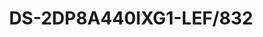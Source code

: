 ---
id: 8
title: "DS-2DP8A440IXG1-LEF/832"
subTitle: "32MP 360° Panoramic & PTZ Camera"
category: "PTZ Camera"
imgCard: "/src/assets/images/ptzcamera/DS-2DP8A440IXG1-LEF832(F0)/DS-2DP8A440IXG1-LEF832(F0)-1.png"
imgAlt: "DS-2DP8A440IXG1-LEF/832"
thumbnails: [
  "/src/assets/images/ptzcamera/DS-2DP8A440IXG1-LEF832(F0)/DS-2DP8A440IXG1-LEF832(F0)-1.png"
]
features: [
  "32 MP resolution, up to 5520×2400 @30 fps for panoramic channels",
  "True 360° coverage with eight F1.0 lenses, no blind spots",
  "DarkFighter 2.0 technology for excellent low-light performance",
  "40× optical zoom and 16× digital zoom for close-up views",
  "Night vision up to 300 m IR distance",
  "One-click switch from panoramic to PTZ channel for detailed views",
  "Continuous manual, auto, and panorama tracking",
  "Automatic target switching",
  "Supports 7 alarm inputs, 2 alarm outputs, 1 audio input, and 1 audio output"
]
rating: 4.5
reviewCount: 50
specifications: {
  camera: {
    Image_Sensor: "[Panoramic channel]: 1/1.8\" Progressive Scan CMOS; [PTZ channel]: 1/1.8\" Progressive Scan CMOS",
    Max_Resolution: "11040 × 3616",
    Min_Illumination: "[Panoramic channel] Color: 0.0005 Lux (F1.0, AGC ON), B/W: 0.0001 Lux (F1.0, AGC ON); [PTZ channel]: 0.0005 Lux (F1.2, AGC ON), B/W: 0.0001 Lux (F1.2, AGC ON), 0 Lux with IR",
    Shutter_Speed: "1 s to 1/30,000 s",
    Day_Night: "IR cut filter",
    Zoom: "[PTZ channel] 40× optical, 16× digital",
    Slow_Shutter: "Yes"
  },
  lens: {
    Focal_Length: "[Panoramic channel] 2 mm; [PTZ channel] 6 to 240 mm",
    FOV: "[Panoramic channel] Horizontal FOV 360°, Vertical FOV 110°; [PTZ channel] Horizontal FOV 56.6° to 1.8°, Vertical FOV 33.7° to 1.0°, Diagonal FOV 63.4° to 2.0°",
    Focus: "Auto, Semi-auto, Manual, Rapid focus",
    Aperture: "[Panoramic channel] Max. F1.0; [PTZ channel] Max. F1.2",
    Zoom_Speed: "[PTZ channel] Approx. 5.6 s"
  },
  video: {
    Main_Stream: "[Panoramic channel]: 50 Hz: 25 fps (5520×2400×2, 4096×1800×2, 3840×1680×2, 2784×1200×2); 60 Hz: 30 fps (5520×2400×2, 4096×1800×2, 3840×1680×2, 2784×1200×2); [PTZ channel]: 50 Hz: 25 fps (2560 × 1440, 1920 × 1080, 1280 × 960, 1280 × 720); 60 Hz: 30 fps (2560 × 1440, 1920 × 1080, 1280 × 960, 1280 × 720)",
    Sub_Stream: "[Panoramic channel]: 50 Hz: 25 fps (3072 × 1280, 1560 × 656, 704 × 320); 60 Hz: 30 fps (3072 × 1280, 1560 × 656, 704 × 320); [PTZ channel]: 50 Hz: 25 fps (704 × 576, 640 × 480, 352 × 288); 60 Hz: 30 fps (704 × 480, 640 × 480, 352 × 240)",
    Third_Stream: "[Panoramic channel]: No; [PTZ channel]: 50 Hz: 25 fps (1920 × 1080, 1280 × 960, 1280 × 720, 704 × 576, 640 × 480, 352 × 288); 60 Hz: 30 fps (1920 × 1080, 1280 × 960, 1280 × 720, 704 × 480, 640 × 480, 352 × 240)",
    Video_Compression: "Main stream: H.265+/H.265/H.264+/H.264; Sub-stream: H.265/H.264/MJPEG; Third stream: H.265/H.264/MJPEG"
  },
  audio: {
    Audio_Compression: "G.711alaw, G.711ulaw, G.722.1, G.726, MP2L2, AAC, PCM",
    Audio_Sampling_Rate: "PCM: 8 kHz, 16 kHz, 32 kHz, 48 kHz; MP2L2: 16 kHz, 32 kHz, 48 kHz; AAC: 16 kHz, 32 kHz, 48 kHz"
  }
}
---